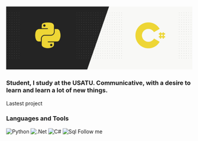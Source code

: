 ![Header](https://github.com/Anttttr/Anttttr/blob/main/Header.png)

### Student, I study at the USATU. Communicative, with a desire to learn and learn a lot of new things.

Lastest project

### Languages and Tools
![Python](https://img.shields.io/badge/-Python-090909?style=for-the-badge&logo=python&logoColor=47C5FB)
![.Net](https://img.shields.io/badge/-.Net-090909?style=for-the-badge&logo=.net&logoColor=E5D3FF)
![C#](https://img.shields.io/badge/-C#-090909?style=for-the-badge&logo=c%23&logoColor=6296CC)
![Sql](https://img.shields.io/badge/-Sql-090909?style=for-the-badge&logo=sql&logoColor=006488)
Follow me

